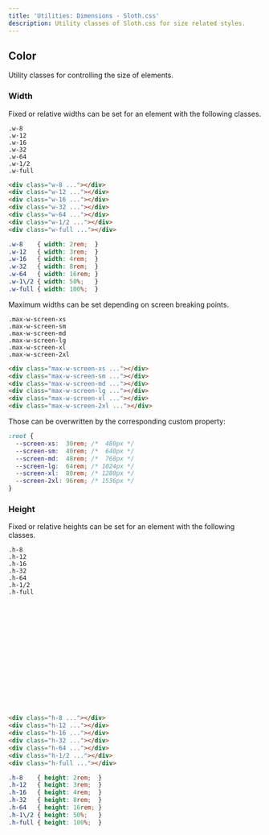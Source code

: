 ```yaml
---
title: 'Utilities: Dimensions - Sloth.css'
description: Utility classes of Sloth.css for size related styles.
---
```


## Color

Utility classes for controlling the size of elements.

### Width

Fixed or relative widths can be set for an element with the following classes.

<div class="demo flex-col gap-4">
  <div class="flex gap-4 items-center">
    <div class="bg-accent rounded h-8 w-8"></div>
    <code>.w-8</code>
  </div>
  <div class="flex gap-4 items-center">
    <div class="bg-accent rounded h-8 w-12"></div>
    <code>.w-12</code>
  </div>
  <div class="flex gap-4 items-center">
    <div class="bg-accent rounded h-8 w-16"></div>
    <code>.w-16</code>
  </div>
  <div class="flex gap-4 items-center">
    <div class="bg-accent rounded h-8 w-32"></div>
    <code>.w-32</code>
  </div>
  <div class="flex gap-4 items-center">
    <div class="bg-accent rounded h-8 w-64"></div>
    <code>.w-64</code>
  </div>
  <div class="bg-accent rounded h-8 w-1/2 flex items-center">
    <code class="m-1">.w-1/2</code>
  </div>
  <div class="bg-accent rounded h-8 w-full flex items-center">
    <code class="m-1">.w-full</code>
  </div>
</div>

```html
<div class="w-8 ..."></div>
<div class="w-12 ..."></div>
<div class="w-16 ..."></div>
<div class="w-32 ..."></div>
<div class="w-64 ..."></div>
<div class="w-1/2 ..."></div>
<div class="w-full ..."></div>
```

```css
.w-8    { width: 2rem;  }
.w-12   { width: 3rem;  }
.w-16   { width: 4rem;  }
.w-32   { width: 8rem;  }
.w-64   { width: 16rem; }
.w-1\/2 { width: 50%;   }
.w-full { width: 100%;  }
```

Maximum widths can be set depending on screen breaking points.

<div class="demo flex-col gap-4">
  <div class="bg-accent rounded h-8 max-w-screen-xs flex items-center">
    <code class="m-1">.max-w-screen-xs</code>
  </div>
  <div class="bg-accent rounded h-8 max-w-screen-sm flex items-center">
    <code class="m-1">.max-w-screen-sm</code>
  </div>
  <div class="bg-accent rounded h-8 max-w-screen-md flex items-center">
    <code class="m-1">.max-w-screen-md</code>
  </div>
  <div class="bg-accent rounded h-8 max-w-screen-lg flex items-center">
    <code class="m-1">.max-w-screen-lg</code>
  </div>
  <div class="bg-accent rounded h-8 max-w-screen-xl flex items-center">
    <code class="m-1">.max-w-screen-xl</code>
  </div>
  <div class="bg-accent rounded h-8 max-w-screen-2xl flex items-center">
    <code class="m-1">.max-w-screen-2xl</code>
  </div>
</div>

```html
<div class="max-w-screen-xs ..."></div>
<div class="max-w-screen-sm ..."></div>
<div class="max-w-screen-md ..."></div>
<div class="max-w-screen-lg ..."></div>
<div class="max-w-screen-xl ..."></div>
<div class="max-w-screen-2xl ..."></div>
```

Those can be overwritten by the corresponding custom property:

```css
:root {
  --screen-xs:  30rem; /*  480px */
  --screen-sm:  40rem; /*  640px */
  --screen-md:  48rem; /*  768px */
  --screen-lg:  64rem; /* 1024px */
  --screen-xl:  80rem; /* 1280px */
  --screen-2xl: 96rem; /* 1536px */
}
```

### Height

Fixed or relative heights can be set for an element with the following classes.

<div class="demo flex items-end gap-4" style="height: 20rem;">
  <div>
    <code class="text-vertical">.h-8</code>
    <div class="bg-accent rounded w-8 h-8"></div>
  </div>
  <div>
    <code class="text-vertical">.h-12</code>
    <div class="bg-accent rounded w-8 h-12"></div>
  </div>
  <div>
    <code class="text-vertical">.h-16</code>
    <div class="bg-accent rounded w-8 h-16"></div>
  </div>
  <div>
    <code class="text-vertical">.h-32</code>
    <div class="bg-accent rounded w-8 h-32"></div>
  </div>
  <div>
    <code class="text-vertical">.h-64</code>
    <div class="bg-accent rounded w-8 h-64"></div>
  </div>
  <div class="bg-accent rounded w-8 h-1/2 flex items-end justify-center">
    <code class="text-vertical m-px">.h-1/2</code>
  </div>
  <div class="bg-accent rounded w-8 h-full flex items-end justify-center">
    <code class="text-vertical m-px">.h-full</code>
  </div>
</div>

```html
<div class="h-8 ..."></div>
<div class="h-12 ..."></div>
<div class="h-16 ..."></div>
<div class="h-32 ..."></div>
<div class="h-64 ..."></div>
<div class="h-1/2 ..."></div>
<div class="h-full ..."></div>
```

```css
.h-8    { height: 2rem;  }
.h-12   { height: 3rem;  }
.h-16   { height: 4rem;  }
.h-32   { height: 8rem;  }
.h-64   { height: 16rem; }
.h-1\/2 { height: 50%;   }
.h-full { height: 100%;  }
```
